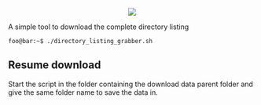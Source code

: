 <p align="center"><img src="https://i.imgur.com/kqQS6je.png"></p>

A simple tool to download the complete directory listing

```console
foo@bar:~$ ./directory_listing_grabber.sh
```

<h2>Resume download</h2>
Start the script in the folder containing the download data parent folder and give the same folder name to save the data in.
